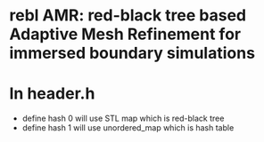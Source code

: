 # rebl AMR: red-black tree based  Adaptive Mesh Refinement for immersed boundary simulations
     

# In header.h 
  - define hash 0 will use STL map which is red-black tree
  - define hash 1 will use unordered_map which is hash table
